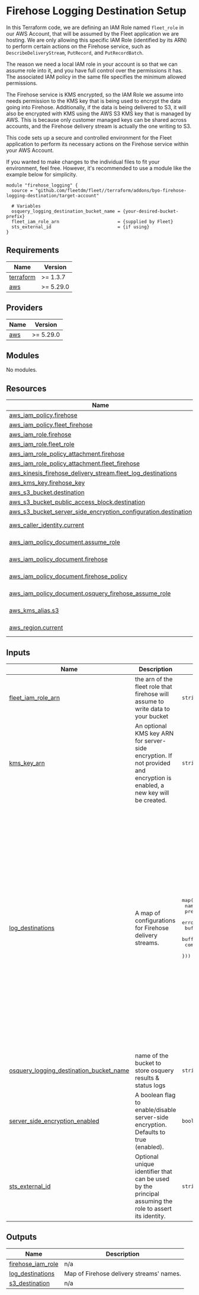 # Firehose Logging Destination Setup

In this Terraform code, we are defining an IAM Role named `fleet_role` in our AWS Account, that will be assumed by the Fleet application we are hosting. We are only allowing this specific IAM Role (identified by its ARN) to perform certain actions on the Firehose service, such as `DescribeDeliveryStream`, `PutRecord`, and `PutRecordBatch`.

The reason we need a local IAM role in your account is so that we can assume role into it, and you have full control over the permissions it has. The associated IAM policy in the same file specifies the minimum allowed permissions.

The Firehose service is KMS encrypted, so the IAM Role we assume into needs permission to the KMS key that is being used to encrypt the data going into Firehose. Additionally, if the data is being delivered to S3, it will also be encrypted with KMS using the AWS S3 KMS key that is managed by AWS. This is because only customer managed keys can be shared across accounts, and the Firehose delivery stream is actually the one writing to S3.

This code sets up a secure and controlled environment for the Fleet application to perform its necessary actions on the Firehose service within your AWS Account.

If you wanted to make changes to the individual files to fit your environment, feel free. However, it's recommended to use a module like the example below for simplicity.

```
module "firehose_logging" {
  source = "github.com/fleetdm/fleet//terraform/addons/byo-firehose-logging-destination/target-account"
  
  # Variables
  osquery_logging_destination_bucket_name = {your-desired-bucket-prefix}
  fleet_iam_role_arn                      = {supplied by Fleet}
  sts_external_id                         = {if using}
}
```
## Requirements

| Name | Version |
|------|---------|
| <a name="requirement_terraform"></a> [terraform](#requirement\_terraform) | >= 1.3.7 |
| <a name="requirement_aws"></a> [aws](#requirement\_aws) | >= 5.29.0 |

## Providers

| Name | Version |
|------|---------|
| <a name="provider_aws"></a> [aws](#provider\_aws) | >= 5.29.0 |

## Modules

No modules.

## Resources

| Name | Type |
|------|------|
| [aws_iam_policy.firehose](https://registry.terraform.io/providers/hashicorp/aws/latest/docs/resources/iam_policy) | resource |
| [aws_iam_policy.fleet_firehose](https://registry.terraform.io/providers/hashicorp/aws/latest/docs/resources/iam_policy) | resource |
| [aws_iam_role.firehose](https://registry.terraform.io/providers/hashicorp/aws/latest/docs/resources/iam_role) | resource |
| [aws_iam_role.fleet_role](https://registry.terraform.io/providers/hashicorp/aws/latest/docs/resources/iam_role) | resource |
| [aws_iam_role_policy_attachment.firehose](https://registry.terraform.io/providers/hashicorp/aws/latest/docs/resources/iam_role_policy_attachment) | resource |
| [aws_iam_role_policy_attachment.fleet_firehose](https://registry.terraform.io/providers/hashicorp/aws/latest/docs/resources/iam_role_policy_attachment) | resource |
| [aws_kinesis_firehose_delivery_stream.fleet_log_destinations](https://registry.terraform.io/providers/hashicorp/aws/latest/docs/resources/kinesis_firehose_delivery_stream) | resource |
| [aws_kms_key.firehose_key](https://registry.terraform.io/providers/hashicorp/aws/latest/docs/resources/kms_key) | resource |
| [aws_s3_bucket.destination](https://registry.terraform.io/providers/hashicorp/aws/latest/docs/resources/s3_bucket) | resource |
| [aws_s3_bucket_public_access_block.destination](https://registry.terraform.io/providers/hashicorp/aws/latest/docs/resources/s3_bucket_public_access_block) | resource |
| [aws_s3_bucket_server_side_encryption_configuration.destination](https://registry.terraform.io/providers/hashicorp/aws/latest/docs/resources/s3_bucket_server_side_encryption_configuration) | resource |
| [aws_caller_identity.current](https://registry.terraform.io/providers/hashicorp/aws/latest/docs/data-sources/caller_identity) | data source |
| [aws_iam_policy_document.assume_role](https://registry.terraform.io/providers/hashicorp/aws/latest/docs/data-sources/iam_policy_document) | data source |
| [aws_iam_policy_document.firehose](https://registry.terraform.io/providers/hashicorp/aws/latest/docs/data-sources/iam_policy_document) | data source |
| [aws_iam_policy_document.firehose_policy](https://registry.terraform.io/providers/hashicorp/aws/latest/docs/data-sources/iam_policy_document) | data source |
| [aws_iam_policy_document.osquery_firehose_assume_role](https://registry.terraform.io/providers/hashicorp/aws/latest/docs/data-sources/iam_policy_document) | data source |
| [aws_kms_alias.s3](https://registry.terraform.io/providers/hashicorp/aws/latest/docs/data-sources/kms_alias) | data source |
| [aws_region.current](https://registry.terraform.io/providers/hashicorp/aws/latest/docs/data-sources/region) | data source |

## Inputs

| Name | Description | Type | Default | Required |
|------|-------------|------|---------|:--------:|
| <a name="input_fleet_iam_role_arn"></a> [fleet\_iam\_role\_arn](#input\_fleet\_iam\_role\_arn) | the arn of the fleet role that firehose will assume to write data to your bucket | `string` | n/a | yes |
| <a name="input_kms_key_arn"></a> [kms\_key\_arn](#input\_kms\_key\_arn) | An optional KMS key ARN for server-side encryption. If not provided and encryption is enabled, a new key will be created. | `string` | `""` | no |
| <a name="input_log_destinations"></a> [log\_destinations](#input\_log\_destinations) | A map of configurations for Firehose delivery streams. | <pre>map(object({<br>    name                = string<br>    prefix              = string<br>    error_output_prefix = string<br>    buffering_size      = number<br>    buffering_interval  = number<br>    compression_format  = string<br>  }))</pre> | <pre>{<br>  "audit": {<br>    "buffering_interval": 120,<br>    "buffering_size": 20,<br>    "compression_format": "UNCOMPRESSED",<br>    "error_output_prefix": "audit/error/error=!{firehose:error-output-type}/year=!{timestamp:yyyy}/month=!{timestamp:MM}/day=!{timestamp:dd}/",<br>    "name": "fleet_audit",<br>    "prefix": "audit/year=!{timestamp:yyyy}/month=!{timestamp:MM}/day=!{timestamp:dd}/"<br>  },<br>  "results": {<br>    "buffering_interval": 120,<br>    "buffering_size": 20,<br>    "compression_format": "UNCOMPRESSED",<br>    "error_output_prefix": "results/error/error=!{firehose:error-output-type}/year=!{timestamp:yyyy}/month=!{timestamp:MM}/day=!{timestamp:dd}/",<br>    "name": "osquery_results",<br>    "prefix": "results/year=!{timestamp:yyyy}/month=!{timestamp:MM}/day=!{timestamp:dd}/"<br>  },<br>  "status": {<br>    "buffering_interval": 120,<br>    "buffering_size": 20,<br>    "compression_format": "UNCOMPRESSED",<br>    "error_output_prefix": "status/error/error=!{firehose:error-output-type}/year=!{timestamp:yyyy}/month=!{timestamp:MM}/day=!{timestamp:dd}/",<br>    "name": "osquery_status",<br>    "prefix": "status/year=!{timestamp:yyyy}/month=!{timestamp:MM}/day=!{timestamp:dd}/"<br>  }<br>}</pre> | no |
| <a name="input_osquery_logging_destination_bucket_name"></a> [osquery\_logging\_destination\_bucket\_name](#input\_osquery\_logging\_destination\_bucket\_name) | name of the bucket to store osquery results & status logs | `string` | n/a | yes |
| <a name="input_server_side_encryption_enabled"></a> [server\_side\_encryption\_enabled](#input\_server\_side\_encryption\_enabled) | A boolean flag to enable/disable server-side encryption. Defaults to true (enabled). | `bool` | `true` | no |
| <a name="input_sts_external_id"></a> [sts\_external\_id](#input\_sts\_external\_id) | Optional unique identifier that can be used by the principal assuming the role to assert its identity. | `string` | `""` | no |

## Outputs

| Name | Description |
|------|-------------|
| <a name="output_firehose_iam_role"></a> [firehose\_iam\_role](#output\_firehose\_iam\_role) | n/a |
| <a name="output_log_destinations"></a> [log\_destinations](#output\_log\_destinations) | Map of Firehose delivery streams' names. |
| <a name="output_s3_destination"></a> [s3\_destination](#output\_s3\_destination) | n/a |
